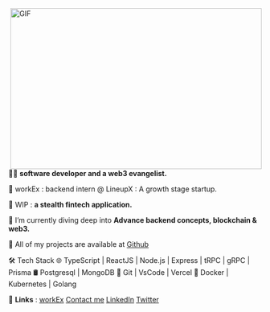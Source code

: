 
  <img align="right" alt="GIF" src="https://github.com/Arbazkhan4712/Arbazkhan4712/blob/main/bayc.gif?raw=true" width="500" height="320" />


🥷🏻 <b>software developer and a web3 evangelist.</b>


🚀 workEx : backend intern @ LineupX : A growth stage startup.

🚀 WIP : **a stealth fintech application.**

🚀 I’m currently diving deep into **Advance backend concepts, blockchain & web3.**

🚀 All of my projects are available at <a href="https://www.github.com/nielchaudhary" target="_blank">Github</a>

🛠 Tech Stack
🌐   TypeScript | ReactJS | Node.js | Express | tRPC | gRPC | Prisma
🛢   Postgresql | MongoDB
🔧   Git | VsCode | Vercel
🐳   Docker | Kubernetes | Golang


🚀 **Links** : <a href="https://drive.google.com/file/d/1g7k8vIdPfwHoU7xRnQnhHRJhb-MDnds3/view" target="_blank">workEx</a> <a href="mailto:neilchaudhary12@gmail.com">Contact me</a> <a href="https://www.linkedin.com/in/neel-chaudhary-b047ab196/" target="_blank">LinkedIn</a> 
<a href="https://twitter.com/nielchaudhary09" target="_blank">Twitter</a>



